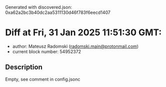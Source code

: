 Generated with discovered.json: 0xa62a2bc3b40dc2aa5311130d46f783f6eecd1407

# Diff at Fri, 31 Jan 2025 11:51:30 GMT:

- author: Mateusz Radomski (<radomski.main@protonmail.com>)
- current block number: 54952372

## Description

Empty, see comment in config.jsonc
